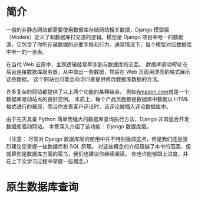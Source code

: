 # 简介

一般的非静态网站都需要使用数据库存储网站相关数据，Django 模型层（Models）定义了和数据库打交道的逻辑。模型是 Django 项目中唯一的数据源，它包含了你所存储数据的必要字段和行为。通常情况下，每个模型对应数据库中唯一的一张表。

在当代 Web 应用中，主观逻辑经常牵涉到与数据库的交互。 _数据库驱动网站_ 在后台连接数据库服务器，从中取出一些数据，然后在 Web 页面用漂亮的格式展示这些数据。 这个网站也可能会向访问者提供修改数据库数据的方法。

许多复杂的网站都提供了以上两个功能的某种结合。 例如[Amazon.com](http://amazon.com/)就是一个数据库驱动站点的良好范例。 本质上，每个产品页面都是数据库中数据以 HTML格式进行的展现，而当你发表客户评论时，该评论被插入评论数据库中。

由于先天具备 Python 简单而强大的数据库查询执行方法，Django 非常适合开发数据库驱动网站。 本章深入介绍了该功能： Django 数据库层。

（注意： 尽管对 Django 数据库层的使用中并不特别强调这点，但是我们还是强烈建议您掌握一些数据库和 SQL 原理。 对这些概念的介绍超越了本书的范围，但就算你是数据库方面的菜鸟，我们也建议你继续阅读。 你也许能够跟上进度，并在上下文学习过程中掌握一些概念。）

# 原生数据库查询



